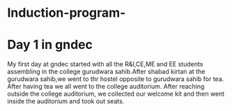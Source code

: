 # Induction-program-
# Day 1 in gndec
My first day at gndec started with all the R&I,CE,ME and EE students assembling in the college gurudwara sahib.After shabad kirtan at the gurudwara sahib,we went to thr hostel opposite to gurudwara sahib for tea.
After having tea we all went to the college auditorium. After reaching outside the college auditorium, we collected our welcome kit and then went inside the auditorium and took out seats.
